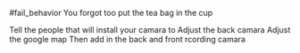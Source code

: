 #fail_behavior 
You forgot too put the tea bag in the cup 



Tell the people that will install your camara to 
Adjust the back camara 
Adjust the google map 
Then add in the back and front rcording camara 

